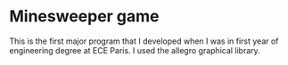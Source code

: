 # Minesweeper game
This is the first major program that I developed when I was in first year of engineering degree at ECE Paris.
I used the allegro graphical library.
